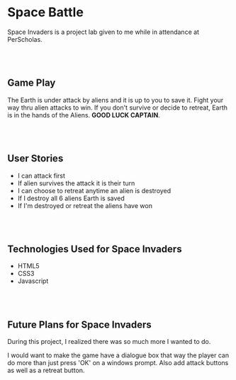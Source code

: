 # Space Battle
Space Invaders is a project lab given to me while in attendance at  PerScholas.

<br>
<br>

## Game Play 

The Earth is under attack by aliens and it is up to you to save it. Fight your way thru alien attacks to win. If you don't survive or decide to retreat, Earth is in the hands of the Aliens. **GOOD LUCK CAPTAIN**. 

<br>
<br>

## User Stories

- I can attack first
- If alien survives the attack it is their turn 
- I can choose to retreat anytime an alien is destroyed
- If I destroy all 6 aliens Earth is saved
- If I'm destroyed or retreat the aliens have won

<br>
<br>

## Technologies Used for Space Invaders

- HTML5
- CSS3
- Javascript 

<br>
<br>

## Future Plans for Space Invaders


During this project, I realized there was so much more I wanted to do.
<br>

I would want to make the game have a dialogue box that way the player can do more than just press 'OK' on a windows prompt. Also add attack buttons as well as a retreat button.
